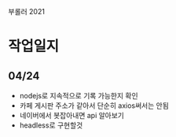 부롤러 2021

# 작업일지
## 04/24 
* nodejs로 지속적으로 기록 가능한지 확인
* 카페 게시판 주소가 같아서 단순히 axios써서는 안됨
* 네이버에서 봇잡아내면 api 알아보기
* headless로 구현할것